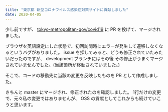 ```yaml
---
title: "東京都 新型コロナウイルス感染症対策サイトに貢献しました"
date: 2020-04-05
---
```


少し前ですが、
[tokyo-metropolitan-gov/covid19](https://github.com/tokyo-metropolitan-gov/covid19)
に PR を投げて、マージされました。

ブラウザを英語設定にした状態で、初回訪問時にエラーが発生して遷移しなくなるというバグがありました。
issue を探してみると、どうも修正されていたみたいだったのですが、 development ブランチにはその後
その修正がうまくマージされていませんでした。(当該箇所が移動されていました。)

そこで、コードの移動先に当該の変更を反映したものを PR として作成しました。

きちんと master にマージされ、修正されたのを確認しました。
1行だけの変更で、元々私の変更ではありませんが、 OSS の貢献としてこれからも続けていこうと思います。

